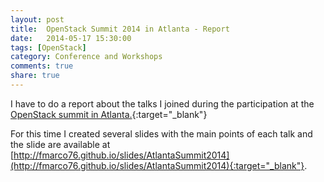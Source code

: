 ```yaml
---
layout: post
title:  OpenStack Summit 2014 in Atlanta - Report 
date:   2014-05-17 15:30:00
tags: [OpenStack]
category: Conference and Workshops
comments: true
share: true
---
```


I have to do a report about the talks I joined during the
participation at the [OpenStack summit in
Atlanta.](https://www.openstack.org/summit/openstack-summit-atlanta-2014/){:target="_blank"}

For this time I created several slides with the main points of each talk and the slide
are available at [http://fmarco76.github.io/slides/AtlantaSummit2014](http://fmarco76.github.io/slides/AtlantaSummit2014){:target="_blank"}.
